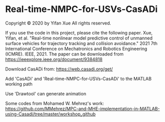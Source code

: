# Real-time-NMPC-for-USVs-CasADi

Copyright © 2020 by Yifan Xue
All rights reserved.

If you use the code in this project, please cite the following paper.
Xue, Yifan, et al. "Real-time nonlinear model predictive control of unmanned surface vehicles for trajectory tracking and collision avoidance." 2021 7th International Conference on Mechatronics and Robotics Engineering (ICMRE). IEEE, 2021.
The paper can be downloaded from https://ieeexplore.ieee.org/document/9384818

Download CasADi from: https://web.casadi.org/get/ 

Add 'CasADi' and 'Real-time-NMPC-for-USVs-CasADi' to the MATLAB working path

Use 'Drawtool' can  generate animation

Some codes from Mohamed W. Mehrez's work: https://github.com/MMehrez/MPC-and-MHE-implementation-in-MATLAB-using-Casadi/tree/master/workshop_github
